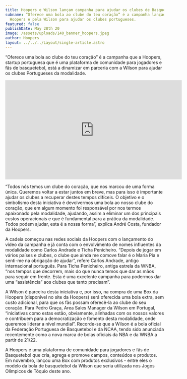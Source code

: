 ```yaml
---
title: Hoopers e Wilson lançam campanha para ajudar os clubes de Basquetebol
subname: “Oferece uma bola ao clube do teu coração” é a campanha lançada pela
  Hoopers e pela Wilson para ajudar os clubes portugueses.
featured: false
publishDate: May 28th 20
image: /assets/uploads/140_banner_hoopers.jpeg
author: Hoopers
layout: ../../../Layout/single-article.astro
---
```

“Oferece uma bola ao clube do teu coração” é a campanha que a Hoopers, startup portuguesa que é uma plataforma de comunidade para jogadores e fãs de basquetebol, está a dinamizar em parceria com a Wilson para ajudar os clubes Portugueses da modalidade.

<iframe width="560" height="315" src="https://www.youtube.com/embed/S2aMY_Xs5Yg" title="YouTube video player" frameborder="0" allow="accelerometer; autoplay; clipboard-write; encrypted-media; gyroscope; picture-in-picture" allowfullscreen></iframe>

“Todos nós temos um clube do coração, que nos marcou de uma forma única. Queremos voltar a estar juntos em breve, mas para isso é importante ajudar os clubes a recuperar destes tempos difíceis. O objetivo e o simbolismo desta iniciativa é devolvermos uma bola ao nosso clube do coração, que em algum momento foi responsável por nos termos apaixonado pela modalidade, ajudando, assim a eliminar um dos principais custos operacionais e que é fundamental para a prática da modalidade. Todos podem ajudar, esta é a nossa forma”, explica André Costa, fundador da Hoopers.

A cadeia começou nas redes sociais da Hoopers com o lançamento do vídeo da campanha e já conta com o envolvimento de nomes influentes da modalidade como Carlos Andrade e Ticha Penicheiro. “Depois de jogar em vários países e clubes, o clube que ainda me comove falar é o Maria Pia e senti-me na obrigação de ajudar”, refere Carlos Andrade, antigo internacional português. Para Ticha Penicheiro, antiga estrela da WNBA, “nos tempos que decorrem, mais do que nunca temos que dar as mãos para seguir em frente. Esta é uma excelente campanha para podermos dar uma “assistência” aos clubes que tanto precisam”.

A Wilson é parceira desta iniciativa e, por isso, na compra de uma Box da Hoopers (disponível no site da Hoopers) será oferecida uma bola extra, sem custo adicional, para que os fãs possam oferecê-la ao clube do seu coração. Para Pedro Graça, Area Sales Manager da Wilson em Portugal, “iniciativas como estas estão, obviamente, alinhadas com os nossos valores e contribuem para a democratização e fomento desta modalidade, onde queremos liderar a nível mundial”. Recorde-se que a Wilson é a bola oficial da Federação Portuguesa de Basquetebol e da NCAA, tendo sido anunciada recentemente como a nova marca de bolas oficiais da NBA e da WNBA a partir de 21/22.

A Hoopers é uma plataforma de comunidade para jogadores e fãs de Basquetebol que cria, agrega e promove campos, conteúdos e produtos. Em novembro, lançou uma Box com produtos exclusivos - entre eles o modelo da bola de basquetebol da Wilson que seria utilizada nos Jogos Olímpicos de Tóquio deste ano.